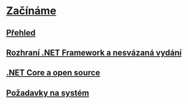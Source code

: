 # [Začínáme](index.md)
## [Přehled](overview.md)
## [Rozhraní .NET Framework a nesvázaná vydání](the-net-framework-and-out-of-band-releases.md)
## [.NET Core a open source](net-core-and-open-source.md)
## [Požadavky na systém](system-requirements.md)
